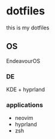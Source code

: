 # dotfiles

this is my dotfiles

## OS

EndeavourOS

### DE

KDE + hyprland

### applications

- neovim
- hyprland
- zsh



